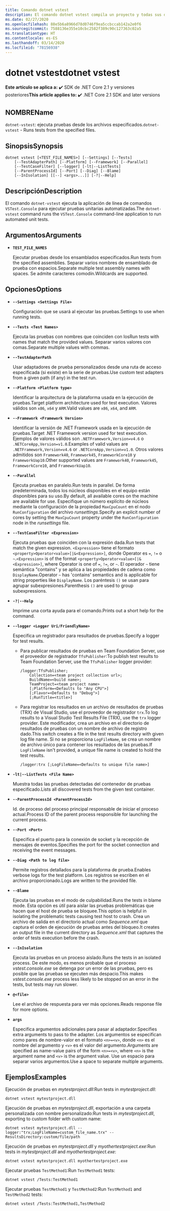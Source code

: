 ```yaml
---
title: Comando dotnet vstest
description: El comando dotnet vstest compila un proyecto y todas sus dependencias.
ms.date: 02/27/2020
ms.openlocfilehash: 88e5b6a8966d78d0746f9ea5ccbccab142a2e0f6
ms.sourcegitcommit: 7588136e355e10cbc2582f389c90c127363c02a5
ms.translationtype: HT
ms.contentlocale: es-ES
ms.lasthandoff: 03/14/2020
ms.locfileid: "78156938"
---
```

# <a name="dotnet-vstest"></a><span data-ttu-id="c78a4-103">dotnet vstest</span><span class="sxs-lookup"><span data-stu-id="c78a4-103">dotnet vstest</span></span>

<span data-ttu-id="c78a4-104">**Este artículo se aplica a:** ✔️ SDK de .NET Core 2.1 y versiones posteriores</span><span class="sxs-lookup"><span data-stu-id="c78a4-104">**This article applies to:** ✔️ .NET Core 2.1 SDK and later versions</span></span>

## <a name="name"></a><span data-ttu-id="c78a4-105">NOMBRE</span><span class="sxs-lookup"><span data-stu-id="c78a4-105">Name</span></span>

<span data-ttu-id="c78a4-106">`dotnet-vstest`: ejecuta pruebas desde los archivos especificados.</span><span class="sxs-lookup"><span data-stu-id="c78a4-106">`dotnet-vstest` - Runs tests from the specified files.</span></span>

## <a name="synopsis"></a><span data-ttu-id="c78a4-107">Sinopsis</span><span class="sxs-lookup"><span data-stu-id="c78a4-107">Synopsis</span></span>

```dotnetcli
dotnet vstest [<TEST_FILE_NAMES>] [--Settings] [--Tests]
    [--TestAdapterPath] [--Platform] [--Framework] [--Parallel]
    [--TestCaseFilter] [--logger] [-lt|--ListTests]
    [--ParentProcessId] [--Port] [--Diag] [--Blame]
    [--InIsolation] [[--] <args>...]] [-?|--Help]
```

## <a name="description"></a><span data-ttu-id="c78a4-108">Descripción</span><span class="sxs-lookup"><span data-stu-id="c78a4-108">Description</span></span>

<span data-ttu-id="c78a4-109">El comando `dotnet-vstest` ejecuta la aplicación de línea de comandos `VSTest.Console` para ejecutar pruebas unitarias automatizadas.</span><span class="sxs-lookup"><span data-stu-id="c78a4-109">The `dotnet-vstest` command runs the `VSTest.Console` command-line application to run automated unit tests.</span></span>

## <a name="arguments"></a><span data-ttu-id="c78a4-110">Argumentos</span><span class="sxs-lookup"><span data-stu-id="c78a4-110">Arguments</span></span>

- **`TEST_FILE_NAMES`**

  <span data-ttu-id="c78a4-111">Ejecutar pruebas desde los ensamblados especificados.</span><span class="sxs-lookup"><span data-stu-id="c78a4-111">Run tests from the specified assemblies.</span></span> <span data-ttu-id="c78a4-112">Separar varios nombres de ensamblado de prueba con espacios.</span><span class="sxs-lookup"><span data-stu-id="c78a4-112">Separate multiple test assembly names with spaces.</span></span> <span data-ttu-id="c78a4-113">Se admite caracteres comodín.</span><span class="sxs-lookup"><span data-stu-id="c78a4-113">Wildcards are supported.</span></span>

## <a name="options"></a><span data-ttu-id="c78a4-114">Opciones</span><span class="sxs-lookup"><span data-stu-id="c78a4-114">Options</span></span>

- **`--Settings <Settings File>`**

  <span data-ttu-id="c78a4-115">Configuración que se usará al ejecutar las pruebas.</span><span class="sxs-lookup"><span data-stu-id="c78a4-115">Settings to use when running tests.</span></span>

- **`--Tests <Test Names>`**

  <span data-ttu-id="c78a4-116">Ejecuta las pruebas con nombres que coinciden con los</span><span class="sxs-lookup"><span data-stu-id="c78a4-116">Run tests with names that match the provided values.</span></span> <span data-ttu-id="c78a4-117">Separar varios valores con comas.</span><span class="sxs-lookup"><span data-stu-id="c78a4-117">Separate multiple values with commas.</span></span>

- **`--TestAdapterPath`**

  <span data-ttu-id="c78a4-118">Usar adaptadores de prueba personalizados desde una ruta de acceso especificada (si existe) en la serie de pruebas.</span><span class="sxs-lookup"><span data-stu-id="c78a4-118">Use custom test adapters from a given path (if any) in the test run.</span></span>

- **`--Platform <Platform type>`**

  <span data-ttu-id="c78a4-119">Identificar la arquitectura de la plataforma usada en la ejecución de pruebas.</span><span class="sxs-lookup"><span data-stu-id="c78a4-119">Target platform architecture used for test execution.</span></span> <span data-ttu-id="c78a4-120">Valores válidos son `x86`, `x64` y `ARM`.</span><span class="sxs-lookup"><span data-stu-id="c78a4-120">Valid values are `x86`, `x64`, and `ARM`.</span></span>

- **`--Framework <Framework Version>`**

  <span data-ttu-id="c78a4-121">Identificar la versión de .NET Framework usada en la ejecución de pruebas.</span><span class="sxs-lookup"><span data-stu-id="c78a4-121">Target .NET Framework version used for test execution.</span></span> <span data-ttu-id="c78a4-122">Ejemplos de valores válidos son `.NETFramework,Version=v4.6` o `.NETCoreApp,Version=v1.0`.</span><span class="sxs-lookup"><span data-stu-id="c78a4-122">Examples of valid values are `.NETFramework,Version=v4.6` or `.NETCoreApp,Version=v1.0`.</span></span> <span data-ttu-id="c78a4-123">Otros valores admitidos son `Framework40`, `Framework45`, `FrameworkCore10` y `FrameworkUap10`.</span><span class="sxs-lookup"><span data-stu-id="c78a4-123">Other supported values are `Framework40`, `Framework45`, `FrameworkCore10`, and `FrameworkUap10`.</span></span>

- **`--Parallel`**

  <span data-ttu-id="c78a4-124">Ejecuta pruebas en paralelo.</span><span class="sxs-lookup"><span data-stu-id="c78a4-124">Run tests in parallel.</span></span> <span data-ttu-id="c78a4-125">De forma predeterminada, todos los núcleos disponibles en el equipo están disponibles para su uso.</span><span class="sxs-lookup"><span data-stu-id="c78a4-125">By default, all available cores on the machine are available for use.</span></span> <span data-ttu-id="c78a4-126">Especifique un número explícito de núcleos mediante la configuración de la propiedad `MaxCpuCount` en el nodo `RunConfiguration` del archivo *runsettings*.</span><span class="sxs-lookup"><span data-stu-id="c78a4-126">Specify an explicit number of cores by setting the `MaxCpuCount` property under the `RunConfiguration` node in the *runsettings* file.</span></span>

- **`--TestCaseFilter <Expression>`**

  <span data-ttu-id="c78a4-127">Ejecuta pruebas que coinciden con la expresión dada.</span><span class="sxs-lookup"><span data-stu-id="c78a4-127">Run tests that match the given expression.</span></span> <span data-ttu-id="c78a4-128">`<Expression>` tiene el formato `<property>Operator<value>[|&<Expression>]`, donde Operator es `=`, `!=` o `~`.</span><span class="sxs-lookup"><span data-stu-id="c78a4-128">`<Expression>` is of the format `<property>Operator<value>[|&<Expression>]`, where Operator is one of `=`, `!=`, or `~`.</span></span> <span data-ttu-id="c78a4-129">El operador `~` tiene semántica "contains" y se aplica a las propiedades de cadena como `DisplayName`.</span><span class="sxs-lookup"><span data-stu-id="c78a4-129">Operator `~` has 'contains' semantics and is applicable for string properties like `DisplayName`.</span></span> <span data-ttu-id="c78a4-130">Los paréntesis `()` se usan para agrupar subexpresiones.</span><span class="sxs-lookup"><span data-stu-id="c78a4-130">Parenthesis `()` are used to group subexpressions.</span></span>

- **`-?|--Help`**

  <span data-ttu-id="c78a4-131">Imprime una corta ayuda para el comando.</span><span class="sxs-lookup"><span data-stu-id="c78a4-131">Prints out a short help for the command.</span></span>

- **`--logger <Logger Uri/FriendlyName>`**

  <span data-ttu-id="c78a4-132">Especifica un registrador para resultados de pruebas.</span><span class="sxs-lookup"><span data-stu-id="c78a4-132">Specify a logger for test results.</span></span>

  - <span data-ttu-id="c78a4-133">Para publicar resultados de pruebas en Team Foundation Server, use el proveedor de registrador `TfsPublisher`:</span><span class="sxs-lookup"><span data-stu-id="c78a4-133">To publish test results to Team Foundation Server, use the `TfsPublisher` logger provider:</span></span>

    ```console
    /logger:TfsPublisher;
        Collection=<team project collection url>;
        BuildName=<build name>;
        TeamProject=<team project name>
        [;Platform=<Defaults to "Any CPU">]
        [;Flavor=<Defaults to "Debug">]
        [;RunTitle=<title>]
    ```

  - <span data-ttu-id="c78a4-134">Para registrar los resultados en un archivo de resultados de pruebas (TRX) de Visual Studio, use el proveedor de registrador `trx`.</span><span class="sxs-lookup"><span data-stu-id="c78a4-134">To log results to a Visual Studio Test Results File (TRX), use the `trx` logger provider.</span></span> <span data-ttu-id="c78a4-135">Este modificador, crea un archivo en el directorio de resultados de pruebas con un nombre de archivo de registro dado.</span><span class="sxs-lookup"><span data-stu-id="c78a4-135">This switch creates a file in the test results directory with given log file name.</span></span> <span data-ttu-id="c78a4-136">Si no se proporciona `LogFileName`, se crea un nombre de archivo único para contener los resultados de las pruebas.</span><span class="sxs-lookup"><span data-stu-id="c78a4-136">If `LogFileName` isn't provided, a unique file name is created to hold the test results.</span></span>

    ```console
    /logger:trx [;LogFileName=<Defaults to unique file name>]
    ```

- **`-lt|--ListTests <File Name>`**

  <span data-ttu-id="c78a4-137">Muestra todas las pruebas detectadas del contenedor de pruebas especificado.</span><span class="sxs-lookup"><span data-stu-id="c78a4-137">Lists all discovered tests from the given test container.</span></span>

- **`--ParentProcessId <ParentProcessId>`**

  <span data-ttu-id="c78a4-138">Id. de proceso del proceso principal responsable de iniciar el proceso actual.</span><span class="sxs-lookup"><span data-stu-id="c78a4-138">Process ID of the parent process responsible for launching the current process.</span></span>

- **`--Port <Port>`**

  <span data-ttu-id="c78a4-139">Especifica el puerto para la conexión de socket y la recepción de mensajes de eventos.</span><span class="sxs-lookup"><span data-stu-id="c78a4-139">Specifies the port for the socket connection and receiving the event messages.</span></span>

- **`--Diag <Path to log file>`**

  <span data-ttu-id="c78a4-140">Permite registros detallados para la plataforma de prueba.</span><span class="sxs-lookup"><span data-stu-id="c78a4-140">Enables verbose logs for the test platform.</span></span> <span data-ttu-id="c78a4-141">Los registros se escriben en el archivo proporcionado.</span><span class="sxs-lookup"><span data-stu-id="c78a4-141">Logs are written to the provided file.</span></span>

- **`--Blame`**

  <span data-ttu-id="c78a4-142">Ejecuta las pruebas en el modo de culpabilidad.</span><span class="sxs-lookup"><span data-stu-id="c78a4-142">Runs the tests in blame mode.</span></span> <span data-ttu-id="c78a4-143">Esta opción es útil para aislar las pruebas problemáticas que hacen que el host de prueba se bloquee.</span><span class="sxs-lookup"><span data-stu-id="c78a4-143">This option is helpful in isolating the problematic tests causing test host to crash.</span></span> <span data-ttu-id="c78a4-144">Crea un archivo de salida en el directorio actual como *Sequence.xml* que captura el orden de ejecución de pruebas antes del bloqueo.</span><span class="sxs-lookup"><span data-stu-id="c78a4-144">It creates an output file in the current directory as *Sequence.xml* that captures the order of tests execution before the crash.</span></span>

- **`--InIsolation`**

  <span data-ttu-id="c78a4-145">Ejecuta las pruebas en un proceso aislado.</span><span class="sxs-lookup"><span data-stu-id="c78a4-145">Runs the tests in an isolated process.</span></span> <span data-ttu-id="c78a4-146">De este modo, es menos probable que el proceso *vstest.console.exe* se detenga por un error de las pruebas, pero es posible que las pruebas se ejecuten más despacio.</span><span class="sxs-lookup"><span data-stu-id="c78a4-146">This makes *vstest.console.exe* process less likely to be stopped on an error in the tests, but tests may run slower.</span></span>

- **`@<file>`**

  <span data-ttu-id="c78a4-147">Lee el archivo de respuesta para ver más opciones.</span><span class="sxs-lookup"><span data-stu-id="c78a4-147">Reads response file for more options.</span></span>

- **`args`**

  <span data-ttu-id="c78a4-148">Especifica argumentos adicionales para pasar al adaptador.</span><span class="sxs-lookup"><span data-stu-id="c78a4-148">Specifies extra arguments to pass to the adapter.</span></span> <span data-ttu-id="c78a4-149">Los argumentos se especifican como pares de nombre-valor en el formato `<n>=<v>`, donde `<n>` es el nombre del argumento y `<v>` es el valor del argumento.</span><span class="sxs-lookup"><span data-stu-id="c78a4-149">Arguments are specified as name-value pairs of the form `<n>=<v>`, where `<n>` is the argument name and `<v>` is the argument value.</span></span> <span data-ttu-id="c78a4-150">Use un espacio para separar varios argumentos.</span><span class="sxs-lookup"><span data-stu-id="c78a4-150">Use a space to separate multiple arguments.</span></span>

## <a name="examples"></a><span data-ttu-id="c78a4-151">Ejemplos</span><span class="sxs-lookup"><span data-stu-id="c78a4-151">Examples</span></span>

<span data-ttu-id="c78a4-152">Ejecución de pruebas en *mytestproject.dll*:</span><span class="sxs-lookup"><span data-stu-id="c78a4-152">Run tests in *mytestproject.dll*:</span></span>

```dotnetcli
dotnet vstest mytestproject.dll
```

<span data-ttu-id="c78a4-153">Ejecución de pruebas en *mytestproject.dll*, exportación a una carpeta personalizada con nombre personalizado:</span><span class="sxs-lookup"><span data-stu-id="c78a4-153">Run tests in *mytestproject.dll*, exporting to custom folder with custom name:</span></span>

```dotnetcli
dotnet vstest mytestproject.dll --logger:"trx;LogFileName=custom_file_name.trx" --ResultsDirectory:custom/file/path
```

<span data-ttu-id="c78a4-154">Ejecución de pruebas en *mytestproject.dll* y *myothertestproject.exe*:</span><span class="sxs-lookup"><span data-stu-id="c78a4-154">Run tests in *mytestproject.dll* and *myothertestproject.exe*:</span></span>

```dotnetcli
dotnet vstest mytestproject.dll myothertestproject.exe
```

<span data-ttu-id="c78a4-155">Ejecutar pruebas `TestMethod1`:</span><span class="sxs-lookup"><span data-stu-id="c78a4-155">Run `TestMethod1` tests:</span></span>

```dotnetcli
dotnet vstest /Tests:TestMethod1
```

<span data-ttu-id="c78a4-156">Ejecutar pruebas `TestMethod1` y `TestMethod2`:</span><span class="sxs-lookup"><span data-stu-id="c78a4-156">Run `TestMethod1` and `TestMethod2` tests:</span></span>

```dotnetcli
dotnet vstest /Tests:TestMethod1,TestMethod2
```
